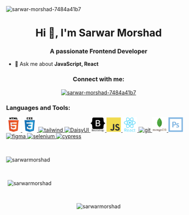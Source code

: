 <p>
  <img align="center" src="https://media.licdn.com/dms/image/D4E16AQH6EFZYO4WKbQ/profile-displaybackgroundimage-shrink_350_1400/0/1691614394464?e=1699488000&v=beta&t=VMHVpanozs9ettVEC7PXy4rLeDJ6BQjJko-bCeV3jJA" alt="sarwar-morshad-7484a41b7"/>
</p>
<h1 align="center">Hi 👋, I'm Sarwar Morshad</h1>
<h3 align="center">A passionate Frontend Developer</h3>

- 💬 Ask me about **JavaScript, React**

<h3 align="center">Connect with me:</h3>
<p align="center">
<a href="https://linkedin.com/in/sarwar-morshad-7484a41b7" target="blank"><img align="center" src="https://raw.githubusercontent.com/rahuldkjain/github-profile-readme-generator/master/src/images/icons/Social/linked-in-alt.svg" alt="sarwar-morshad-7484a41b7" height="30" width="40" /></a>
</p>

<h3 align="left">Languages and Tools:</h3>
<p align="left"> 
  <a href="https://www.w3.org/html/" target="_blank" rel="noreferrer"> 
    <img src="https://raw.githubusercontent.com/devicons/devicon/master/icons/html5/html5-original-wordmark.svg" alt="html5" width="40" height="40"/> 
  </a>
  <a href="https://www.w3schools.com/css/" target="_blank" rel="noreferrer"> 
    <img src="https://raw.githubusercontent.com/devicons/devicon/master/icons/css3/css3-original-wordmark.svg" alt="css3" width="40" height="40"/> 
  </a>
   
  <a href="https://tailwindcss.com/" target="_blank" rel="noreferrer"> 
    <img src="https://www.vectorlogo.zone/logos/tailwindcss/tailwindcss-icon.svg" alt="tailwind" width="40" height="40"/> 
  </a> 
  <a href="https://daisyui.com/" target="_blank" rel="noreferrer"> 
    <img src="https://daisyui.com/images/daisyui-logo/daisyui-logomark.svg" alt="DaisyUI" width="40" height="40"/> 
  </a> 
  <a href="https://getbootstrap.com" target="_blank" rel="noreferrer"> 
    <img src="https://raw.githubusercontent.com/devicons/devicon/master/icons/bootstrap/bootstrap-plain-wordmark.svg" alt="bootstrap" width="40" height="40"/> 
  </a>
  <a href="https://developer.mozilla.org/en-US/docs/Web/JavaScript" target="_blank" rel="noreferrer"> 
    <img src="https://raw.githubusercontent.com/devicons/devicon/master/icons/javascript/javascript-original.svg" alt="javascript" width="40" height="40"/> 
  </a> 
  <a href="https://reactjs.org/" target="_blank" rel="noreferrer"> 
    <img src="https://raw.githubusercontent.com/devicons/devicon/master/icons/react/react-original-wordmark.svg" alt="react" width="40" height="40"/> 
  </a>  
  <a href="https://git-scm.com/" target="_blank" rel="noreferrer"> 
    <img src="https://www.vectorlogo.zone/logos/git-scm/git-scm-icon.svg" alt="git" width="40" height="40"/> 
  </a> 
  <a href="https://www.mongodb.com/" target="_blank" rel="noreferrer"> 
    <img src="https://raw.githubusercontent.com/devicons/devicon/master/icons/mongodb/mongodb-original-wordmark.svg" alt="mongodb" width="40" height="40"/> 
  </a> 
  <a href="https://www.photoshop.com/en" target="_blank" rel="noreferrer"> 
    <img src="https://raw.githubusercontent.com/devicons/devicon/master/icons/photoshop/photoshop-line.svg" alt="photoshop" width="40" height="40"/> 
  </a> 
  <a href="https://www.figma.com/" target="_blank" rel="noreferrer"> 
    <img src="https://www.vectorlogo.zone/logos/figma/figma-icon.svg" alt="figma" width="40" height="40"/> 
  </a>
  
  <a href="https://www.selenium.dev" target="_blank" rel="noreferrer"> 
    <img src="https://raw.githubusercontent.com/detain/svg-logos/780f25886640cef088af994181646db2f6b1a3f8/svg/selenium-logo.svg" alt="selenium" width="40" height="40"/> 
  </a> 
  <a href="https://www.cypress.io" target="_blank" rel="noreferrer"> 
    <img src="https://raw.githubusercontent.com/simple-icons/simple-icons/6e46ec1fc23b60c8fd0d2f2ff46db82e16dbd75f/icons/cypress.svg" alt="cypress" width="40" height="40"/> 
  </a> 
  
</p><br>

<p><img align="center" src="https://github-readme-stats.vercel.app/api/top-langs?username=sarwarmorshad&show_icons=true&locale=en&layout=compact" alt="sarwarmorshad" /></p><br>

<p>&nbsp;<img align="center" src="https://github-readme-stats.vercel.app/api?username=sarwarmorshad&show_icons=true&locale=en" alt="sarwarmorshad" /></p><br>

<p align="center"><img align="center" src="https://github-readme-streak-stats.herokuapp.com/?user=sarwarmorshad&" alt="sarwarmorshad" /></p>



<!---
SarwarMorshad/SarwarMorshad is a ✨ special ✨ repository because its `README.md` (this file) appears on your GitHub profile.
You can click the Preview link to take a look at your changes.
--->
